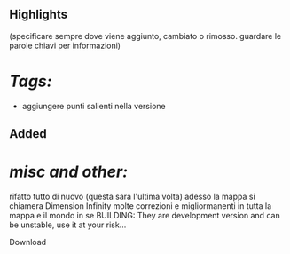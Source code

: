 ## Highlights

(specificare sempre dove viene aggiunto, cambiato o rimosso. guardare le parole chiavi per informazioni)
# _Tags:_

- aggiungere punti salienti nella versione

## Added

# _misc and other:_

rifatto tutto di nuovo (questa sara l'ultima volta)
adesso la mappa si chiamera Dimension Infinity
molte correzioni e migliormanenti in tutta la mappa e il mondo in se
BUILDING: They are development version and can be unstable, use it at your risk...

Download